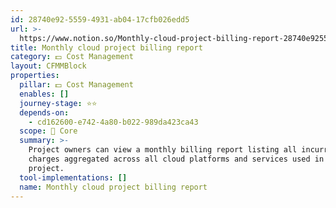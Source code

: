 ```yaml
---
id: 28740e92-5559-4931-ab04-17cfb026edd5
url: >-
  https://www.notion.so/Monthly-cloud-project-billing-report-28740e9255594931ab0417cfb026edd5
title: Monthly cloud project billing report
category: 💵 Cost Management
layout: CFMMBlock
properties:
  pillar: 💵 Cost Management
  enables: []
  journey-stage: ⭐️⭐️
  depends-on:
    - cd162600-e742-4a80-b022-989da423ca43
  scope: 🏢 Core
  summary: >-
    Project owners can view a monthly billing report listing all incurred
    charges aggregated across all cloud platforms and services used in a
    project.  
  tool-implementations: []
  name: Monthly cloud project billing report
---
```


